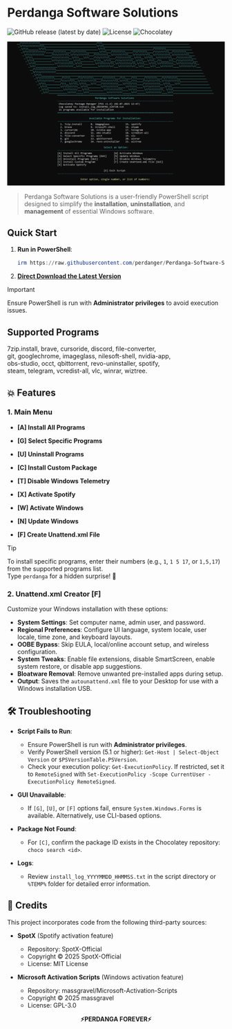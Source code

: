 # Perdanga Software Solutions

![GitHub release (latest by date)](https://img.shields.io/github/v/release/perdanger/Perdanga-Software-Solutions?color=blue) ![License](https://img.shields.io/github/license/perdanger/Perdanga-Software-Solutions?color=green) ![Chocolatey](https://img.shields.io/badge/Powered%20by-Chocolatey-brown)

![Alt-текст](https://github.com/perdanger/Perdanga-Software-Solutions/blob/main/PSS%201.4.png?raw=true)

> Perdanga Software Solutions is a user-friendly PowerShell script designed to simplify the **installation**, **uninstallation**, and **management** of essential Windows software.

## Quick Start

1. **Run in PowerShell**:

   ```powershell
   irm https://raw.githubusercontent.com/perdanger/Perdanga-Software-Solutions/main/PerdangaLoader.ps1 | iex
   ```

2. **[Direct Download the Latest Version](https://github.com/perdanger/Perdanga-Software-Solutions/releases/latest)**

> [!IMPORTANT]  
> Ensure PowerShell is run with **Administrator privileges** to avoid execution issues.

## Supported Programs

7zip.install, brave, cursoride, discord, file-converter,  
git, googlechrome, imageglass, nilesoft-shell, nvidia-app,  
obs-studio, occt, qbittorrent, revo-uninstaller, spotify,  
steam, telegram, vcredist-all, vlc, winrar, wiztree.

## 💥 Features

### 1. Main Menu

- **[A] Install All Programs**  

- **[G] Select Specific Programs**  

- **[U] Uninstall Programs**  

- **[C] Install Custom Package**  

- **[T] Disable Windows Telemetry**  

- **[X] Activate Spotify**  

- **[W] Activate Windows**  

- **[N] Update Windows**  

- **[F] Create Unattend.xml File**

> [!TIP]  
> To install specific programs, enter their numbers (e.g., `1`, `1 5 17`, or `1,5,17`) from the supported programs list.  
> Type `perdanga` for a hidden surprise! 🧀

### 2. Unattend.xml Creator [F]

Customize your Windows installation with these options:

- **System Settings**: Set computer name, admin user, and password.
- **Regional Preferences**: Configure UI language, system locale, user locale, time zone, and keyboard layouts.
- **OOBE Bypass**: Skip EULA, local/online account setup, and wireless configuration.
- **System Tweaks**: Enable file extensions, disable SmartScreen, enable system restore, or disable app suggestions.
- **Bloatware Removal**: Remove unwanted pre-installed apps during setup.
- **Output**: Saves the `autounattend.xml` file to your Desktop for use with a Windows installation USB.

## 🛠️ Troubleshooting

- **Script Fails to Run**:

  - Ensure PowerShell is run with **Administrator privileges**.
  - Verify PowerShell version (5.1 or higher): `Get-Host | Select-Object Version` or `$PSVersionTable.PSVersion`.
  - Check your execution policy: `Get-ExecutionPolicy`. If restricted, set it to `RemoteSigned` with `Set-ExecutionPolicy -Scope CurrentUser -ExecutionPolicy RemoteSigned`.

- **GUI Unavailable**:

  - If `[G]`, `[U]`, or `[F]` options fail, ensure `System.Windows.Forms` is available. Alternatively, use CLI-based options.

- **Package Not Found**:

  - For `[C]`, confirm the package ID exists in the Chocolatey repository: `choco search <id>`.

- **Logs**:

  - Review `install_log_YYYYMMDD_HHMMSS.txt` in the script directory or `%TEMP%` folder for detailed error information.

## 📜 Credits

This project incorporates code from the following third-party sources:

- **SpotX** (Spotify activation feature)
  - Repository: SpotX-Official
  - Copyright © 2025 SpotX-Official
  - License: MIT License

- **Microsoft Activation Scripts** (Windows activation feature)
  - Repository: massgravel/Microsoft-Activation-Scripts
  - Copyright © 2025 massgravel
  - License: GPL-3.0

<p align="center"><b>⚡PERDANGA FOREVER⚡</b></p>
